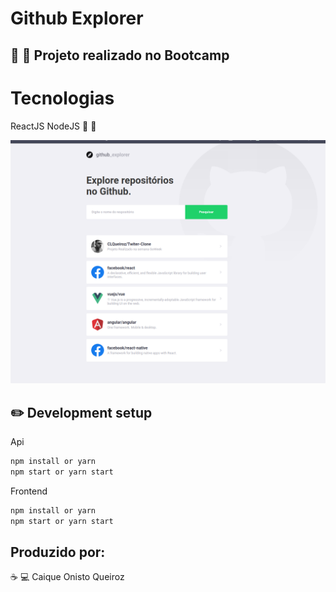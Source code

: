 # Github Explorer

## :rocket: :rocket: Projeto realizado no Bootcamp

# Tecnologias

ReactJS NodeJS :purple_heart: :purple_heart:

<img src="img/project.png" alt="drawing" width="700"/>

## :pencil2: Development setup

Api
```sh
npm install or yarn
npm start or yarn start
```
Frontend
```sh
npm install or yarn
npm start or yarn start
```
## Produzido por:
:coffee: :computer: Caique Onisto Queiroz

